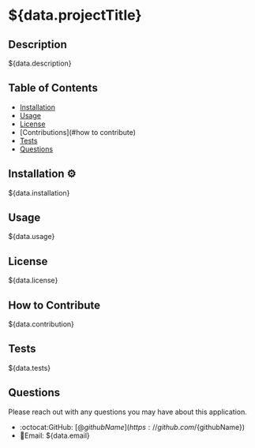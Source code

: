 # ${data.projectTitle}

## Description
${data.description}

## Table of Contents
- [Installation](#installation)
- [Usage](#usage)
- [License](#license)
- [Contributions](#how to contribute)
- [Tests](#tests)
- [Questions](#questions)

## Installation ⚙️
${data.installation}

## Usage
${data.usage}

## License
${data.license}

## How to Contribute
${data.contribution}

## Tests
${data.tests}

## Questions
Please reach out with any questions you may have about this application.

* :octocat:GitHub: [@${githubName}](https://github.com/${githubName})
* :incoming_envelope:Email: ${data.email}